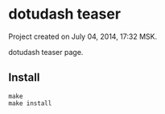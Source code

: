 # dotudash teaser

Project created on July 04, 2014, 17:32 MSK.

dotudash teaser page.

## Install

```
make
make install
```
